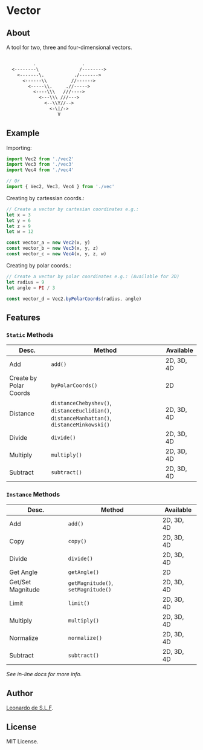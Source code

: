 # Vector

<!--[![GitHub code size in bytes](https://img.shields.io/github/languages/code-size/Wikarot/Vector.js.svg)](https://github.com/Wikarot/Vector.js)-->
<!--[![Inline docs](http://inch-ci.org/github/Wikarot/Vector.js.svg?branch=master&style=shields)](http://inch-ci.org/github/Wikarot/Vector.js)-->
<!--[![GitHub issues](https://img.shields.io/github/issues/Wikarot/Vector.js.svg)](https://github.com/Wikarot/Vector.js/issues)-->
<!--[![GitHub license](https://img.shields.io/github/license/Wikarot/Vector.js.svg)](https://github.com/Wikarot/Vector.js/blob/master/LICENSE)-->

## About

A tool for two, three and four-dimensional vectors.

```txt

          .                 .
  <--------\               /-------->
    <-------\.           ./------->
      <------\\         //------>
        <-----\\.     .//----->
          <----\\\   ///---->
            <---\\\ ///--->
              <--\\Y//-->
                <-\|/->
                   V

```

## Example

Importing:

```JavaScript
import Vec2 from './vec2'
import Vec3 from './vec3'
import Vec4 from './vec4'

// Or
import { Vec2, Vec3, Vec4 } from './vec'
```

Creating by cartessian coords.:

```JavaScript
// Create a vector by cartesian coordinates e.g.:
let x = 3
let y = 6
let z = 9
let w = 12

const vector_a = new Vec2(x, y)
const vector_b = new Vec3(x, y, z)
const vector_c = new Vec4(x, y, z, w)
```

Creating by polar coords.:

```JavaScript
// Create a vector by polar coordinates e.g.: (Available for 2D)
let radius = 9
let angle = PI / 3

const vector_d = Vec2.byPolarCoords(radius, angle)
```

## Features

### `Static` Methods

| Desc. | Method | Available |
| --- | --- | --- |
| Add | `add()` | 2D, 3D, 4D |
| Create by Polar Coords | `byPolarCoords()` | 2D |
| Distance | `distanceChebyshev()`, `distanceEuclidian()`, `distanceManhattan()`, `distanceMinkowski()` | 2D, 3D, 4D |
| Divide | `divide()` | 2D, 3D, 4D |
| Multiply | `multiply()` | 2D, 3D, 4D |
| Subtract | `subtract()` | 2D, 3D, 4D |

### `Instance` Methods

| Desc. | Method | Available |
| --- | --- | --- |
| Add | `add()` | 2D, 3D, 4D |
| Copy | `copy()` | 2D, 3D, 4D |
| Divide | `divide()` | 2D, 3D, 4D |
| Get Angle | `getAngle()` | 2D |
| Get/Set Magnitude | `getMagnitude()`, `setMagnitude()` | 2D, 3D, 4D |
| Limit | `limit()` | 2D, 3D, 4D |
| Multiply | `multiply()` | 2D, 3D, 4D |
| Normalize | `normalize()` | 2D, 3D, 4D |
| Subtract | `subtract()` | 2D, 3D, 4D |

*See in-line docs for more info.*

## Author

[Leonardo de S.L.F](https://github.com/Wikarot "GitHub profile").

## License

MIT License.
